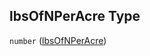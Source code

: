 ## lbsOfNPerAcre Type

`number` ([lbsOfNPerAcre](specification-definitions-fertilizerevent-properties-lbsofnperacre.md))
